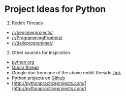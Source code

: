 # Project Ideas for Python

1. Reddit Threads
  - [/r/beginnerprojects/](https://www.reddit.com/r/beginnerprojects/)
  - [/r/ProgrammingPrompts/](https://www.reddit.com/r/ProgrammingPrompts/)
  - [/r/dailyprogrammer/](https://www.reddit.com/r/dailyprogrammer/)

2. Other sources for inspiration
  - [python.org](https://wiki.python.org/moin/CodingProjectIdeas)
  - [Quora thread](https://www.quora.com/What-are-some-interesting-things-to-do-with-Python)
  - Google doc from one of the above reddit threads [Link](https://docs.google.com/document/d/1TyqD2_oDtiQIh_Y55J5RfeA91JJECc97xYIKM112H9I/edit)
  - Python projects on [Github](https://github.com/search?utf8=%E2%9C%93&q=language%3APython&type=Repositories&ref=searchresults)
  - [http://pythonpracticeprojects.com/](http://pythonpracticeprojects.com/)
